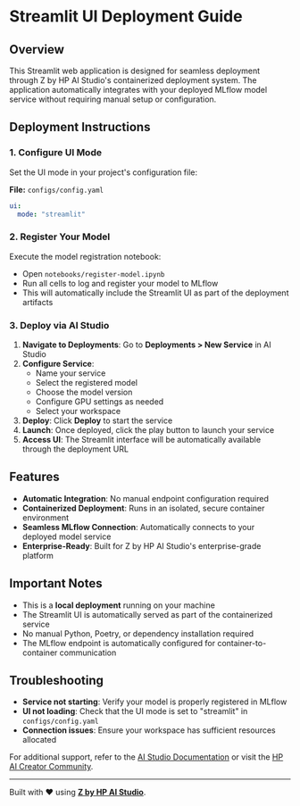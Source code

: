 # Streamlit UI Deployment Guide

## Overview

This Streamlit web application is designed for seamless deployment through Z by HP AI Studio's containerized deployment system. The application automatically integrates with your deployed MLflow model service without requiring manual setup or configuration.

## Deployment Instructions

### 1. Configure UI Mode

Set the UI mode in your project's configuration file:

**File:** `configs/config.yaml`

```yaml
ui:
  mode: "streamlit"
```

### 2. Register Your Model

Execute the model registration notebook:

- Open `notebooks/register-model.ipynb`
- Run all cells to log and register your model to MLflow
- This will automatically include the Streamlit UI as part of the deployment artifacts

### 3. Deploy via AI Studio

1. **Navigate to Deployments**: Go to **Deployments > New Service** in AI Studio
2. **Configure Service**:
   - Name your service
   - Select the registered model
   - Choose the model version
   - Configure GPU settings as needed
   - Select your workspace
3. **Deploy**: Click **Deploy** to start the service
4. **Launch**: Once deployed, click the play button to launch your service
5. **Access UI**: The Streamlit interface will be automatically available through the deployment URL

## Features

- **Automatic Integration**: No manual endpoint configuration required
- **Containerized Deployment**: Runs in an isolated, secure container environment
- **Seamless MLflow Connection**: Automatically connects to your deployed model service
- **Enterprise-Ready**: Built for Z by HP AI Studio's enterprise-grade platform

## Important Notes

- This is a **local deployment** running on your machine
- The Streamlit UI is automatically served as part of the containerized service
- No manual Python, Poetry, or dependency installation required
- The MLflow endpoint is automatically configured for container-to-container communication

## Troubleshooting

- **Service not starting**: Verify your model is properly registered in MLflow
- **UI not loading**: Check that the UI mode is set to "streamlit" in `configs/config.yaml`
- **Connection issues**: Ensure your workspace has sufficient resources allocated

For additional support, refer to the [AI Studio Documentation](https://zdocs.datascience.hp.com/docs/aistudio/overview) or visit the [HP AI Creator Community](https://community.datascience.hp.com/).

---

Built with ❤️ using [**Z by HP AI Studio**](https://www.hp.com/us-en/workstations/ai-studio.html).
